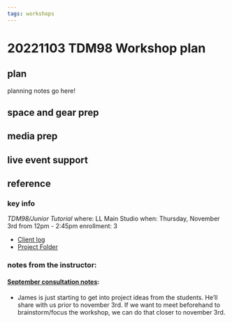 ```yaml
---
tags: workshops
---
```

# 20221103 TDM98 Workshop plan

## plan
planning notes go here!
## space and gear prep
## media prep
## live event support
## reference
### key info
*TDM98/Junior Tutorial*
where: LL Main Studio
when: Thursday, November 3rd from 12pm - 2:45pm
enrollment: 3
* [Client log](https://docs.google.com/document/d/1N7KtM6PTXLY9j7e38HYrhMcabcbSX6QX1M-nkwMGQvY/edit#)
* [Project Folder](https://drive.google.com/drive/folders/1TTgaS94dAO_t3G68LEWDK2o7Q8QpQ1i1)

### notes from the instructor: 
#### [September consultation notes](https://docs.google.com/document/d/1jlpqUYMxebCXGL7IDUmKP_sM6YtAwghiEcxFlifaKoI/edit#heading=h.cazwv99cmdgu): 

* James is just starting to get into project ideas from the students. He’ll share with us prior to november 3rd. If we want to meet beforehand to brainstorm/focus the workshop, we can do that closer to november 3rd.